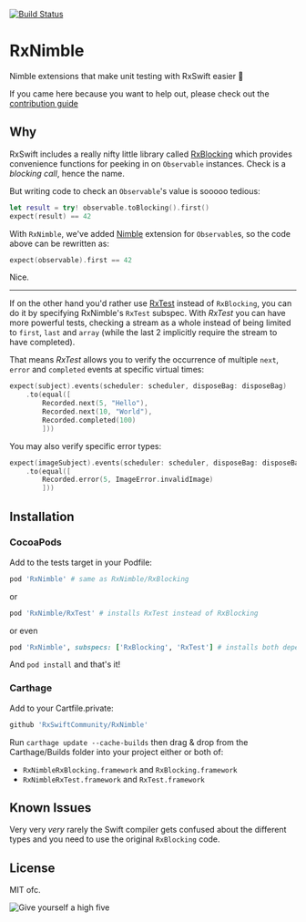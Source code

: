 [![Build Status](https://travis-ci.org/RxSwiftCommunity/RxNimble.svg?branch=master)](https://travis-ci.org/RxSwiftCommunity/RxNimble)

# RxNimble

Nimble extensions that make unit testing with RxSwift easier :tada:

If you came here because you want to help out, please check out the [contribution guide](CONTRIBUTING.md)

## Why

RxSwift includes a really nifty little library called [RxBlocking](http://cocoapods.org/pods/RxBlocking) which provides convenience functions for peeking in on `Observable` instances. Check is a *blocking call*, hence the name. 

But writing code to check an `Observable`'s value is sooooo tedious:

```swift
let result = try! observable.toBlocking().first()
expect(result) == 42
```

With `RxNimble`, we've added [Nimble](https://github.com/Quick/Nimble) extension for `Observable`s, so the code above can be rewritten as:

```swift
expect(observable).first == 42
```

Nice.

---

If on the other hand you'd rather use [RxTest](http://cocoapods.org/pods/RxTest) instead of `RxBlocking`, you can do it by specifying RxNimble's `RxTest` subspec. With _RxTest_ you can have more powerful tests, checking a stream as a whole instead of being limited to `first`, `last` and `array` (while the last 2 implicitly require the stream to have completed).

That means _RxTest_ allows you to verify the occurrence of multiple `next`, `error` and `completed` events at specific virtual times:

```swift
expect(subject).events(scheduler: scheduler, disposeBag: disposeBag)
    .to(equal([
        Recorded.next(5, "Hello"),
        Recorded.next(10, "World"),
        Recorded.completed(100)
        ]))
```

You may also verify specific error types:

```swift
expect(imageSubject).events(scheduler: scheduler, disposeBag: disposeBag)
    .to(equal([
        Recorded.error(5, ImageError.invalidImage)
        ]))
```

## Installation

### CocoaPods

Add to the tests target in your Podfile:

```rb
pod 'RxNimble' # same as RxNimble/RxBlocking
```

or

```rb
pod 'RxNimble/RxTest' # installs RxTest instead of RxBlocking
```

or even

```rb
pod 'RxNimble', subspecs: ['RxBlocking', 'RxTest'] # installs both dependencies
```

And `pod install` and that's it!

### Carthage

Add to your Cartfile.private:

```rb
github 'RxSwiftCommunity/RxNimble'
```

Run `carthage update --cache-builds` then drag & drop from the Carthage/Builds folder into your project either or both of:

- `RxNimbleRxBlocking.framework` and `RxBlocking.framework`
- `RxNimbleRxTest.framework` and `RxTest.framework`

## Known Issues

Very very _very_ rarely the Swift compiler gets confused about the different types and you need to use the original `RxBlocking` code.

## License

MIT ofc.

![Give yourself a high five](https://media.giphy.com/media/dRkMyTvCuAdY4/giphy.gif)
